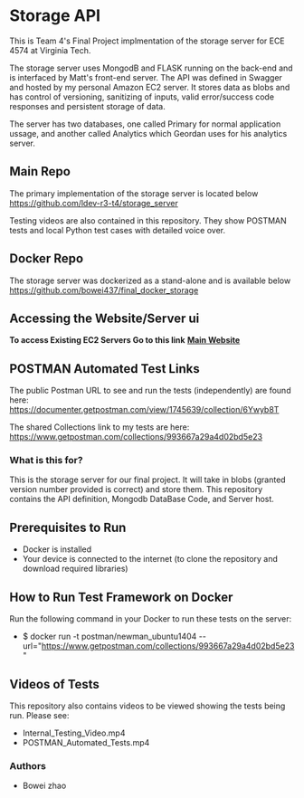 # Storage API
This is Team 4's Final Project implmentation of the storage server for ECE 4574 at Virginia Tech. 

The storage server uses MongodB and FLASK running on the back-end and is interfaced by Matt's front-end server. The API was defined in Swagger and hosted by my personal Amazon EC2 server. It stores data as blobs and has control of versioning, sanitizing of inputs, valid error/success code responses and persistent storage of data.

The server has two databases, one called Primary for normal application ussage, and another called Analytics which Geordan uses for his analytics server.

## Main Repo
The primary implementation of the storage server is located below
https://github.com/ldev-r3-t4/storage_server

Testing videos are also contained in this repository. They show POSTMAN tests and local Python test cases with detailed voice over.

## Docker Repo
The storage server was dockerized as a stand-alone and is available below
https://github.com/bowei437/final_docker_storage

## Accessing the Website/Server ui

**To access Existing EC2 Servers Go to this link** [**Main Website**](<http://ec2-54-69-164-246.us-west-2.compute.amazonaws.com:8000/v1/ui/#/primary/>)

## POSTMAN Automated Test Links

The public Postman URL to see and run the tests (independently) are found here:
https://documenter.getpostman.com/view/1745639/collection/6Ywyb8T

The shared Collections link to my tests are here:
https://www.getpostman.com/collections/993667a29a4d02bd5e23

### What is this for? ###

This is the storage server for our final project. It will take in blobs (granted version number provided is correct) and store them. This repository contains the API definition, Mongodb DataBase Code, and Server host.

## Prerequisites to Run ##
* Docker is installed
* Your device is connected to the internet (to clone the repository and download required libraries)

## How to Run Test Framework on Docker ##

Run the following command in your Docker to run these tests on the server:
* $ docker run -t postman/newman_ubuntu1404 --url="https://www.getpostman.com/collections/993667a29a4d02bd5e23"

## Videos of Tests ##
This repository also contains videos to be viewed showing the tests being run. Please see:

* Internal_Testing_Video.mp4
* POSTMAN_Automated_Tests.mp4


### Authors ###

* Bowei zhao